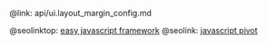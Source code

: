 @link: api/ui.layout_margin_config.md

@seolinktop: [easy javascript framework](https://webix.com)
@seolink: [javascript pivot](https://webix.com/pivot/)